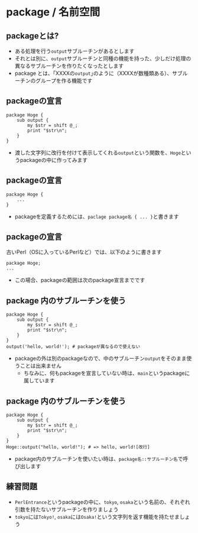 # package / 名前空間

## packageとは?
- ある処理を行う`output`サブルーチンがあるとします
- それとは別に、`output`サブルーチンと同種の機能を持った、少しだけ処理の異なるサブルーチンを作りたくなったとします
- package とは、｢XXXXの`output`｣のように（XXXXが数種類ある）、サブルーチンのグループを作る機能です

## packageの宣言

    package Hoge {
        sub output {
            my $str = shift @_;
            print "$str\n";
        }
    }

- 渡した文字列に改行を付けて表示してくれる`output`という関数を、`Hoge`というpackageの中に作ってみます

## packageの宣言

    package Hoge {
        ...
    }

- packageを定義するためには、`paclage package名 { ... }`と書きます

## packageの宣言

古いPerl（OSに入っているPerlなど）では、以下のように書きます

    package Hoge;
    ...

- この場合、packageの範囲は次のpackage宣言までです

## package 内のサブルーチンを使う

    package Hoge {
        sub output {
            my $str = shift @_;
            print "$str\n";
        }
    }
    output('hello, world!'); # packageが異なるので使えない

- packageの外は別のpackageなので、中のサブルーチン`output`をそのまま使うことは出来ません
  - ちなみに、何もpackageを宣言していない時は、`main`というpackageに属しています

## package 内のサブルーチンを使う

    package Hoge {
        sub output {
            my $str = shift @_;
            print "$str\n";
        }
    }
    Hoge::output("hello, world!"); # => hello, world![改行]

- package内のサブルーチンを使いたい時は、`package名::サブルーチン名`で呼び出します

## 練習問題

- `PerlEntrance`というpackageの中に、`tokyo`, `osaka`という名前の、それぞれ引数を持たないサブルーチンを作りましょう
- `tokyo`には`Tokyo!`, `osaka`には`Osaka!`という文字列を返す機能を持たせましょう
